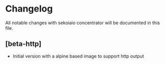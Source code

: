 # Changelog

All notable changes with sekoiaio concentrator will be documented in this file.

## [beta-http] 

- Initial version with a alpine based image to support http output
